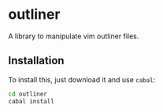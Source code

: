 
# outliner

A library to manipulate vim outliner files.

## Installation

To install this, just download it and use `cabal`:

```bash
cd outliner
cabal install
```


